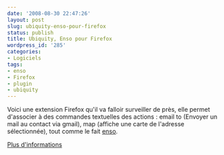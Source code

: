 ```yaml
---
date: '2008-08-30 22:47:26'
layout: post
slug: ubiquity-enso-pour-firefox
status: publish
title: Ubiquity, Enso pour Firefox
wordpress_id: '285'
categories:
- Logiciels
tags:
- enso
- Firefox
- plugin
- ubiquity
---
```


Voici une extension Firefox qu'il va falloir surveiller de près, elle permet d'associer à des commandes textuelles des actions : email to (Envoyer un mail au contact via gmail), map (affiche une carte de l'adresse sélectionnée), tout comme le fait [enso](http://static.zenithar.org/2008/02/13/encore-mieux-que-katapult-oui-ca-existe/).

[Plus d'informations](http://labs.mozilla.com/2008/08/introducing-ubiquity/)
